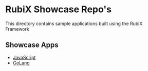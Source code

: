 # RubiX Showcase Repo's

This directory contains sample applications built using the RubiX Framework

## Showcase Apps
- [JavaScript](./r3x-js-showcase) 
- [GoLang](./r3x-golang-showcase)